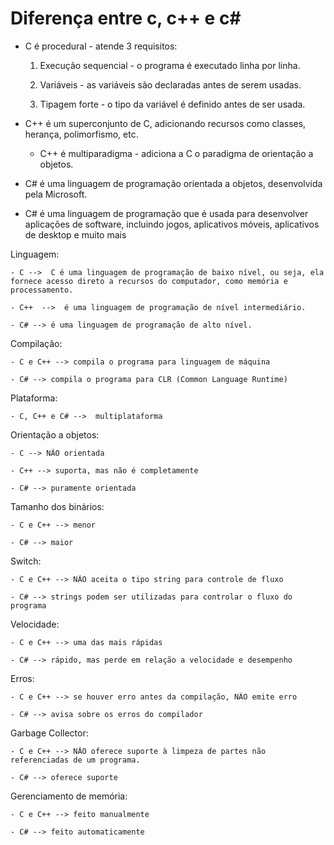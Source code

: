 # Diferença entre c, c++ e c#

* C é procedural - atende 3 requisitos:

    1. Execução sequencial - o programa é executado linha por linha.

    2. Variáveis - as variáveis são declaradas antes de serem usadas.

    3. Tipagem forte - o tipo da variável é definido antes de ser usada.

* C++ é um superconjunto de C, adicionando recursos como classes, herança, polimorfismo, etc.

    - C++ é multiparadigma - adiciona a C o paradigma de orientação a objetos.

* C# é uma linguagem de programação orientada a objetos, desenvolvida pela Microsoft.

* C# é uma linguagem de programação que é usada para desenvolver aplicações de software, incluindo jogos, aplicativos móveis, aplicativos de desktop e muito mais




Linguagem:

    - C -->  C é uma linguagem de programação de baixo nível, ou seja, ela fornece acesso direto a recursos do computador, como memória e processamento.

    - C++  -->  é uma linguagem de programação de nível intermediário.

    - C# --> é uma linguagem de programação de alto nível.

Compilação:

    - C e C++ --> compila o programa para linguagem de máquina

    - C# --> compila o programa para CLR (Common Language Runtime)

Plataforma:

    - C, C++ e C# -->  multiplataforma

Orientação a objetos:

    - C --> NÃO orientada

    - C++ --> suporta, mas não é completamente

    - C# --> puramente orientada

Tamanho dos binários:

    - C e C++ --> menor

    - C# --> maior

Switch:

    - C e C++ --> NÃO aceita o tipo string para controle de fluxo

    - C# --> strings podem ser utilizadas para controlar o fluxo do programa

Velocidade:

    - C e C++ --> uma das mais rápidas

    - C# --> rápido, mas perde em relação a velocidade e desempenho

Erros:

    - C e C++ --> se houver erro antes da compilação, NÃO emite erro

    - C# --> avisa sobre os erros do compilador

Garbage Collector:

    - C e C++ --> NÃO oferece suporte à limpeza de partes não referenciadas de um programa.

    - C# --> oferece suporte

Gerenciamento de memória:

    - C e C++ --> feito manualmente

    - C# --> feito automaticamente








